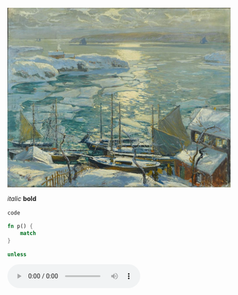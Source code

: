 ![the old ships draw home](raw/art/example/ships.jpg)

*italic*
**bold**

`code`

```rust
fn p() {
	match
}
```

```elixir
unless
```

<audio controls>
  <source src="raw/art/example/saul.mp3" type="audio/mpeg">
  Your browser does not support the audio tag.
</audio>

